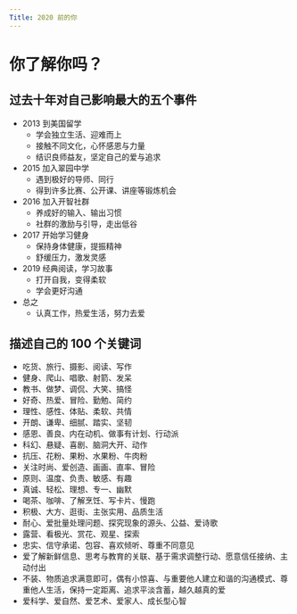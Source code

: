 ```yaml
---
Title: 2020 前的你
--- 
```


# 你了解你吗？
## 过去十年对自己影响最大的五个事件
- 2013 到美国留学
    - 学会独立生活、迎难而上
    - 接触不同文化，心怀感恩与力量
    - 结识良师益友，坚定自己的爱与追求
- 2015 加入翠园中学
    - 遇到极好的导师、同行
    - 得到许多比赛、公开课、讲座等锻炼机会
- 2016 加入开智社群
    - 养成好的输入、输出习惯
    - 社群的激励与引导，走出低谷
- 2017 开始学习健身
    - 保持身体健康，提振精神
    - 舒缓压力，激发灵感
- 2019 经典阅读，学习故事
    - 打开自我，变得柔软
    - 学会更好沟通
- 总之
    - 认真工作，热爱生活，努力去爱

    
## 描述自己的 100 个关键词
- 吃货、旅行、摄影、阅读、写作
- 健身、爬山、唱歌、射箭、发呆
- 教书、做梦、调侃、大笑、搞怪
- 好奇、热爱、冒险、勤勉、简约
- 理性、感性、体贴、柔软、共情
- 开朗、谦卑、细腻、踏实、坚韧
- 感恩、善良、内在动机、做事有计划、行动派
- 科幻、悬疑、喜剧、脑洞大开、动作
- 抗压、花粉、果粉、水果粉、牛肉粉
- 关注时尚、爱创造、画画、直率、冒险
- 原则、温度、负责、敏感、有趣
- 真诚、轻松、理想、专一、幽默
- 喝茶、咖啡、了解烹饪、写卡片、慢跑
- 积极、大方、逛街、主张实用、品质生活
- 耐心、爱批量处理问题、探究现象的源头、公益、爱诗歌
- 露营、看极光、赏花、观星、探索
- 忠实、信守承诺、包容、喜欢倾听、尊重不同意见
- 爱了解新鲜信息、思考与教育的关联、基于需求调整行动、愿意信任接纳、主动付出
- 不装、物质追求满意即可，偶有小惊喜、与重要他人建立和谐的沟通模式、尊重他人生活，保持一定距离、追求平淡含蓄，越久越真的爱
- 爱科学、爱自然、爱艺术、爱家人、成长型心智


